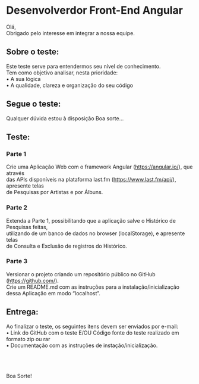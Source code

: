 # Desenvolverdor Front-End Angular

Olá,<br>
Obrigado pelo interesse em integrar a nossa equipe.

## Sobre o teste:
Este teste serve para entendermos seu nível de conhecimento.<br>
Tem como objetivo analisar, nesta prioridade:<br>
•  A sua lógica<br>
•  A qualidade, clareza e organização do seu código<br>

## Segue o teste:

Qualquer dúvida estou à disposição
Boa sorte...


## Teste:
### Parte 1
Crie uma Aplicação Web com o framework Angular (https://angular.io/), que através<br>
das APIs disponíveis na plataforma last.fm (https://www.last.fm/api/), apresente telas<br>
de Pesquisas por Artistas e por Álbuns.<br>

### Parte 2
Extenda a Parte 1, possibilitando que a aplicação salve o Histórico de Pesquisas feitas,<br>
utilizando de um banco de dados no browser (localStorage), e apresente telas<br>
de Consulta e Exclusão de registros do Histórico. 

### Parte 3
Versionar o projeto criando um repositório público no GitHub (https://github.com/).<br>
Crie um README.md com as instruções para a instalação/inicialização dessa Aplicação em modo “localhost”.



## Entrega:<br>
Ao finalizar o teste, os seguintes itens devem ser enviados por e-mail:<br>
•  Link do GitHub com o teste E/OU Código fonte do teste realizado em formato zip ou rar<br>
•  Documentação com as instruções de instação/inicialização.<br>

<br><Br><br>
Boa Sorte!
